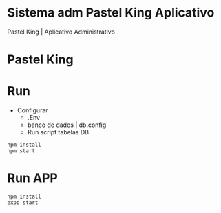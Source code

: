 # Sistema adm Pastel King Aplicativo
Pastel King | Aplicativo Administrativo

# Pastel King

# Run
- Configurar 
  - .Env 
  - banco de dados | db.config 
  - Run script tabelas DB
  
```
npm install
npm start

```

# Run APP

```
npm install
expo start 

```
